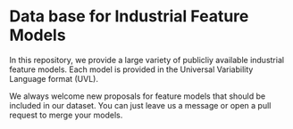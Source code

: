# Data base for Industrial Feature Models

In this repository, we provide a large variety of publicliy available industrial feature models. Each model is provided in the Universal Variability Language format (UVL). 


We always welcome new proposals for feature models that should be included in our dataset. You can just leave us a message or open a pull request to merge your models.
